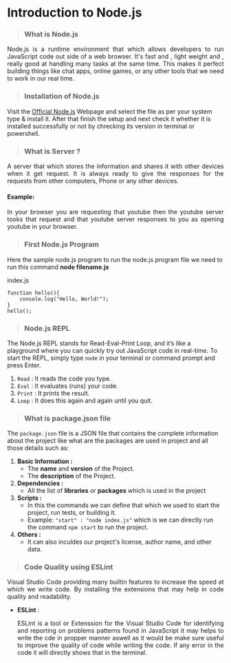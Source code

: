 # Introduction to Node.js

>### What is Node.js
<p align="justify">Node.js is a runtime environment that which allows developers to run JavaScript code out side of a web browser. It's fast and , light weight and , really good at handling many tasks at the same time. This makes it perfect building things like chat apps, online games, or any other tools that we need to work in our real time.</p>  

>### Installation of Node.js
Visit the [Official Node.js](https://nodejs.org/en/download/package-manager) Webpage and select the file as per your system type & install it. After that finish the setup and next check it whether it is installed successfully or not by chrecking its version in terminal or powershell.

>### What is Server ?
<p align="justify">A server that which stores the information and shares it with other devices when it get request. It is always ready to give the responses for the requests from other computers, Phone or any other devices.</p>

#### Example:  
<p align="justify">In your browser you are requesting that youtube then the youtube server tooks that request and that youtube server responses to you as opening youtube in your browser.</p>

>### First Node.js Program
Here the sample node.js program to run the node.js program file we need to run this command __node filename.js__ 

index.js
```
function hello(){
    console.log("Hello, World!");
}
hello();
```
>### Node.js REPL
The Node.js REPL stands for Read-Eval-Print Loop, and it’s like a playground where you can quickly try out JavaScript code in real-time.
To start the REPL, simply type `node` in your terminal or command prompt and press Enter.
 1. `Read`  : It reads the code you type.
 2. `Eval`  : It evaluates (runs) your code.
 3. `Print` : It prints the result.
 4. `Loop`  : It does this again and again until you quit.

>### What is package.json file
The `package.json` file is a JSON file that contains the complete information about the project like what are the packages are used in project and all those details such as:

1. __Basic Information :__
   - The __name__ and __version__ of the Project.
   - The __description__ of the Project.
2. __Dependencies :__
   - All the list of __libraries__ or __packages__ which is used in the project
3. __Scripts :__
   - In this the commands we can define that which we used to start the project, run tests, or building it.
   - Example: `"start" : "node index.js"` which is we can directly run the command `npm start` to run the project.
4. __Others :__
   - It can also inculdes our project's license, author name, and other data.

>### Code Quality using ESLint
<p align="justify">Visual Studio Code providing many builtin features to increase the speed at which we write code. By installing the extensions that may help in code quality and readability.</p>

- **ESLint** :<p align="justify">ESLint is a tool or Extenssion for the Visual Studio Code for identifying and reporting on problems patterns found in JavaScript it may helps to write the cde in propper manner aswell as it would be make sure useful to improve the quality of code while writing the code. If any error in the code it will directly shows that in the terminal.</p>